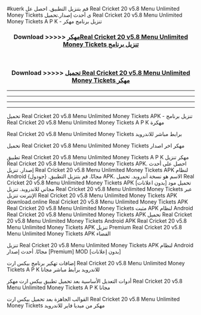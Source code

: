 #kuerk قم بتنزيل التطبيق. احصل عل Real Cricket 20 v5.8 Menu Unlimited Money Tickets  ى أحدث إصدار.تحميل Real Cricket 20 v5.8 Menu Unlimited Money Tickets  A P K - تنزيل برنامج مهكر



<div align="center">
<h3>Download >>>>> <a href="https://ar-sites.web.app/?ar= Real Cricket 20 v5.8 Menu Unlimited Money Tickets ">مهكرReal Cricket 20 v5.8 Menu Unlimited Money Tickets  تنزيل برنامج</a></h3><br>

<h3>Download >>>>> <a href="https://ar-sites.web.app/?ar= Real Cricket 20 v5.8 Menu Unlimited Money Tickets ">تحميل Real Cricket 20 v5.8 Menu Unlimited Money Tickets  مهكر</a></h3>
</div>


----------------------------------------------------------

----------------------------------------------------------

----------------------------------------------------------

----------------------------------------------------------


تحميل Real Cricket 20 v5.8 Menu Unlimited Money Tickets  APK - تنزيل برنامج Real Cricket 20 v5.8 Menu Unlimited Money Tickets  A P K مهكرة

Real Cricket 20 v5.8 Menu Unlimited Money Tickets  برابط مباشر للاندرويد

تحميل Real Cricket 20 v5.8 Menu Unlimited Money Tickets  مهكر اخر اصدار

تطبيق Real Cricket 20 v5.8 Menu Unlimited Money Tickets  A P K مهكر
تنزيل Real Cricket 20 v5.8 Menu Unlimited Money Tickets  APK. احصل على أحدث إصدار.
تنزيل Real Cricket 20 v5.8 Menu Unlimited Money Tickets  APK لنظام Android مجانًا.
قم بتنزيل التطبيق. {جودول} APK. الاسم هو نسخة أندرويد.
تحميل Real Cricket 20 v5.8 Menu Unlimited Money Tickets  APK [بدون اعلانات]
تحميل مود مجاني للاندرويد.
تنزيل Real Cricket 20 v5.8 Menu Unlimited Money Tickets  عبر الإنترنت
تنزيل Real Cricket 20 v5.8 Menu Unlimited Money Tickets  APK
download.online Real Cricket 20 v5.8 Menu Unlimited Money Tickets  APK
Real Cricket 20 v5.8 Menu Unlimited Money Tickets  مثبت APK لنظام Android
Real Cricket 20 v5.8 Menu Unlimited Money Tickets  APK
تحميل Real Cricket 20 v5.8 Menu Unlimited Money Tickets  Android APK
Real Cricket 20 v5.8 Menu Unlimited Money Tickets  APK تنزيل Premium
Real Cricket 20 v5.8 Menu Unlimited Money Tickets  APK الفضاء

تنزيل Real Cricket 20 v5.8 Menu Unlimited Money Tickets  APK لنظام Android مجانًا. أحدث إصدار [Premium] MOD [بدون إعلانات]

إضافات تهكير برنامج بيكس ارت Real Cricket 20 v5.8 Menu Unlimited Money Tickets  A P K للاندرويد برابط مباشر مجانا

أدوات التعديل الأساسية بعد تحميل تطبيق بيكس ارت مهكر Real Cricket 20 v5.8 Menu Unlimited Money Tickets  A P K مجانا

القوالب الجاهزة بعد تحميل بيكس ارت Real Cricket 20 v5.8 Menu Unlimited Money Tickets  مهكر من ميديا فاير للاندرويد



